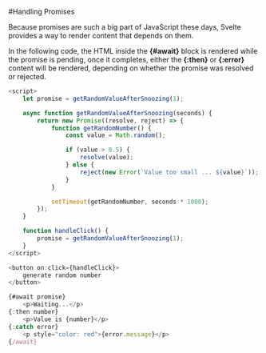 #Handling Promises

Because promises are such a big part of JavaScript these days, Svelte provides a way to render content that depends on them.

In the following code, the HTML inside the **{#await}** block is rendered while the promise is pending, once it completes, either the **{:then}** or **{:error}** content will be rendered, depending on whether the promise was resolved or rejected.

```javascript
<script>
	let promise = getRandomValueAfterSnoozing(1);

	async function getRandomValueAfterSnoozing(seconds) {
	    return new Promise((resolve, reject) => {
    	    function getRandomNumber() {
    	        const value = Math.random();

                if (value > 0.5) {
                    resolve(value);
                } else {
                    reject(new Error(`Value too small ... ${value}`));
                }
    	    }

	        setTimeout(getRandomNumber, seconds * 1000);
	    });
	}

	function handleClick() {
		promise = getRandomValueAfterSnoozing(1);
	}
</script>

<button on:click={handleClick}>
	generate random number
</button>

{#await promise}
	<p>Waiting...</p>
{:then number}
	<p>Value is {number}</p>
{:catch error}
	<p style="color: red">{error.message}</p>
{/await}

```

